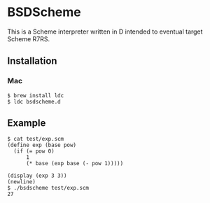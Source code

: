 # BSDScheme

This is a Scheme interpreter written in D intended to eventual target Scheme R7RS.

## Installation

### Mac

```
$ brew install ldc
$ ldc bsdscheme.d
```

## Example

```
$ cat test/exp.scm
(define exp (base pow)
  (if (= pow 0)
      1
      (* base (exp base (- pow 1)))))

(display (exp 3 3))
(newline)
$ ./bsdscheme test/exp.scm
27
```